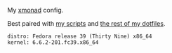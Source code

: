 My [xmonad](https://xmonad.org/) config.

Best paired with [my scripts](https://github.com/vxsl/bin) and [the rest of my dotfiles](https://github.com/vxsl/.dotfiles-bare).

```system-info
distro: Fedora release 39 (Thirty Nine) x86_64 
kernel: 6.6.2-201.fc39.x86_64 
```
